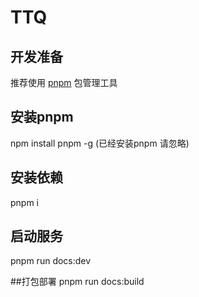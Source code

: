 # TTQ

## 开发准备
推荐使用 [pnpm](https://pnpm.io/zh/) 包管理工具

## 安装pnpm
npm install pnpm -g  (已经安装pnpm 请忽略)

## 安装依赖
pnpm i 

## 启动服务
pnpm run docs:dev

##打包部署
pnpm run docs:build
